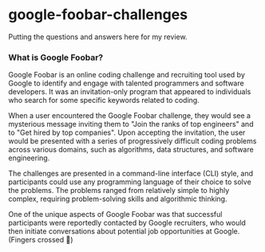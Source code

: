 # google-foobar-challenges

Putting the questions and answers here for my review.

### What is Google Foobar?

Google Foobar is an online coding challenge and recruiting tool used by Google to identify and engage with talented programmers and software developers. It was an invitation-only program that appeared to individuals who search for some specific keywords related to coding.

When a user encountered the Google Foobar challenge, they would see a mysterious message inviting them to "Join the ranks of top engineers" and to "Get hired by top companies". Upon accepting the invitation, the user would be presented with a series of progressively difficult coding problems across various domains, such as algorithms, data structures, and software engineering.

The challenges are presented in a command-line interface (CLI) style, and participants could use any programming language of their choice to solve the problems. The problems ranged from relatively simple to highly complex, requiring problem-solving skills and algorithmic thinking.

One of the unique aspects of Google Foobar was that successful participants were reportedly contacted by Google recruiters, who would then initiate conversations about potential job opportunities at Google. (Fingers crossed 🤞)
